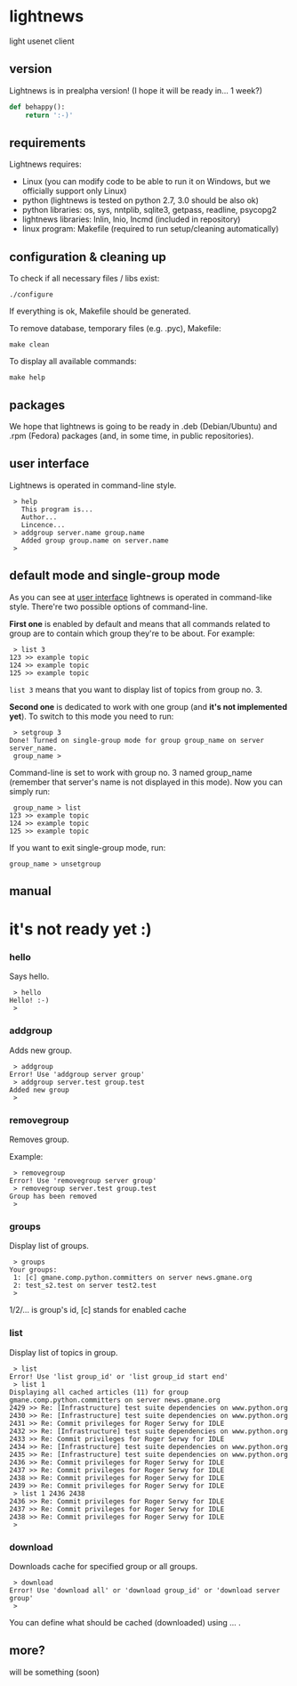 lightnews
=========

light usenet client

version
--------

Lightnews is in prealpha version! (I hope it will be ready in... 1 week?)

```python
def behappy():
	return ':-)'
```

requirements
------------

Lightnews requires:

* Linux (you can modify code to be able to run it on Windows, but we officially support only Linux)
* python (lightnews is tested on python 2.7, 3.0 should be also ok)
* python libraries: os, sys, nntplib, sqlite3, getpass, readline, psycopg2
* lightnews libraries: lnlin, lnio, lncmd (included in repository)
* linux program: Makefile (required to run setup/cleaning automatically)

configuration & cleaning up
---------------------------

To check if all necessary files / libs exist:

```
./configure
```

If everything is ok, Makefile should be generated.

To remove database, temporary files (e.g. .pyc), Makefile: 

```
make clean
```

To display all available commands:

```
make help
```

packages
--------

We hope that lightnews is going to be ready in .deb (Debian/Ubuntu) and .rpm (Fedora) packages (and, in some time, in public repositories).

user interface
--------------

Lightnews is operated in command-line style.

```
 > help
   This program is...
   Author...
   Lincence...
 > addgroup server.name group.name
   Added group group.name on server.name
 >
```

default mode and single-group mode
----------------------------------

As you can see at [user interface](https://github.com/mplonski/lightnews#user-interface) lightnews is operated in command-like style. There're two possible options of command-line.

**First one** is enabled by default and means that all commands related to group are to contain which group they're to be about. For example:

```
 > list 3
123 >> example topic
124 >> example topic
125 >> example topic
```

`list 3` means that you want to display list of topics from group no. 3.

**Second one** is dedicated to work with one group (and **it's not implemented yet**). To switch to this mode you need to run:

```
 > setgroup 3
Done! Turned on single-group mode for group group_name on server server_name.
 group_name >
```

Command-line is set to work with group no. 3 named group_name (remember that server's name is not displayed in this mode). Now you can simply run:

```
 group_name > list
123 >> example topic
124 >> example topic
125 >> example topic
```

If you want to exit single-group mode, run:

```
group_name > unsetgroup
```

manual
------

# it's not ready yet :) #

### hello

Says hello.

```
 > hello
Hello! :-)
 >
```

### addgroup

Adds new group.

```
 > addgroup
Error! Use 'addgroup server group'
 > addgroup server.test group.test
Added new group
 >
```

### removegroup

Removes group.

Example:

```
 > removegroup
Error! Use 'removegroup server group'
 > removegroup server.test group.test
Group has been removed
 > 
```

### groups

Display list of groups.

```
 > groups
Your groups:
 1: [c] gmane.comp.python.committers on server news.gmane.org
 2: test_s2.test on server test2.test
 >
```

1/2/... is group's id, [c] stands for enabled cache

### list

Display list of topics in group.

```
 > list
Error! Use 'list group_id' or 'list group_id start end'
 > list 1
Displaying all cached articles (11) for group gmane.comp.python.committers on server news.gmane.org
2429 >> Re: [Infrastructure] test suite dependencies on www.python.org
2430 >> Re: [Infrastructure] test suite dependencies on www.python.org
2431 >> Re: Commit privileges for Roger Serwy for IDLE
2432 >> Re: [Infrastructure] test suite dependencies on www.python.org
2433 >> Re: Commit privileges for Roger Serwy for IDLE
2434 >> Re: [Infrastructure] test suite dependencies on www.python.org
2435 >> Re: [Infrastructure] test suite dependencies on www.python.org
2436 >> Re: Commit privileges for Roger Serwy for IDLE
2437 >> Re: Commit privileges for Roger Serwy for IDLE
2438 >> Re: Commit privileges for Roger Serwy for IDLE
2439 >> Re: Commit privileges for Roger Serwy for IDLE
 > list 1 2436 2438
2436 >> Re: Commit privileges for Roger Serwy for IDLE
2437 >> Re: Commit privileges for Roger Serwy for IDLE
2438 >> Re: Commit privileges for Roger Serwy for IDLE
 >
```

### download

Downloads cache for specified group or all groups.

```
 > download
Error! Use 'download all' or 'download group_id' or 'download server group'
 >
```

You can define what should be cached (downloaded) using ... .

more?
-----

will be something (soon)

